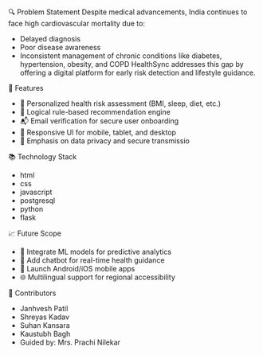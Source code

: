 🔍 Problem Statement
Despite medical advancements, India continues to face high cardiovascular mortality due to:
- Delayed diagnosis
- Poor disease awareness
- Inconsistent management of chronic conditions like diabetes, hypertension, obesity, and COPD
 HealthSync addresses this gap by offering a digital platform for early risk detection and lifestyle guidance.

🧠 Features
- 🧾 Personalized health risk assessment (BMI, sleep, diet, etc.)
- 🧠 Logical rule-based recommendation engine
- 📬 Email verification for secure user onboarding
- 📱 Responsive UI for mobile, tablet, and desktop
- 🔐 Emphasis on data privacy and secure transmissio

📚 Technology Stack
- html
- css
- javascript
- postgresql
- python
- flask

📈 Future Scope
- 🤖 Integrate ML models for predictive analytics
- 💬 Add chatbot for real-time health guidance
- 📱 Launch Android/iOS mobile apps
- 🌐 Multilingual support for regional accessibility

👥 Contributors
- Janhvesh Patil 
- Shreyas Kadav
- Suhan Kansara
- Kaustubh Bagh
- Guided by: Mrs. Prachi Nilekar
